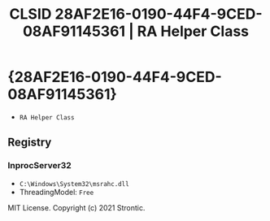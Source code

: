 ﻿---
title: "CLSID 28AF2E16-0190-44F4-9CED-08AF91145361 | RA Helper Class"
excerpt: What is COM-Object CLSID 28AF2E16-0190-44F4-9CED-08AF91145361?
---

# {28AF2E16-0190-44F4-9CED-08AF91145361}

* `RA Helper Class`

## Registry


### InprocServer32

* `C:\Windows\System32\msrahc.dll`
* ThreadingModel: `Free`

MIT License. Copyright (c) 2021 Strontic.


